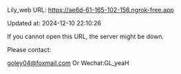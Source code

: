 Lily_web URL: https://ae6d-61-165-102-156.ngrok-free.app

Updated at: 2024-12-10 22:10:26

If you cannot open this URL, the server might be down.

Please contact: 

goley04@foxmail.com Or Wechat:GL_yeaH